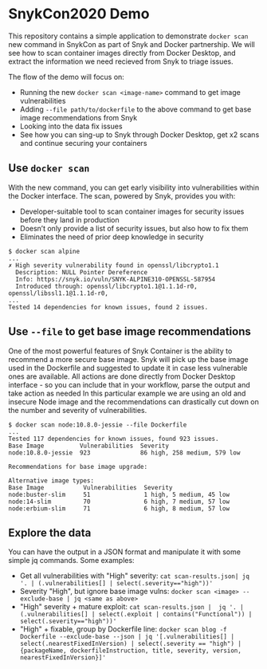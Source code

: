 # SnykCon2020 Demo
This repository contains a simple application to demonstrate `docker scan` new command in SnykCon as part of Snyk and Docker partnership.
We will see how to scan container images directly from Docker Desktop, and extract the information we need recieved from Snyk to triage issues.

The flow of the demo will focus on:
* Running the new `docker scan <image-name>` command to get image vulnerabilities
* Adding `--file path/to/dockerfile` to the above command to get base image recommendations from Snyk
* Looking into the data fix issues
* See how you can sing-up to Snyk through Docker Desktop, get x2 scans and continue securing your containers

## Use `docker scan`
With the new command, you can get early visibility into vulnerabilities within the Docker interface. 
The scan, powered by Snyk, provides you with:
* Developer-suitable tool to scan container images for security issues before they land in production
* Doesn’t only provide a list of security issues, but also how to fix them
* Eliminates the need of prior deep knowledge in security


```console
$ docker scan alpine
...
✗ High severity vulnerability found in openssl/libcrypto1.1
  Description: NULL Pointer Dereference
  Info: https://snyk.io/vuln/SNYK-ALPINE310-OPENSSL-587954
  Introduced through: openssl/libcrypto1.1@1.1.1d-r0, openssl/libssl1.1@1.1.1d-r0, 
...
Tested 14 dependencies for known issues, found 2 issues.
```

## Use `--file` to get base image recommendations

One of the most powerful features of Snyk Container is the ability to recommend a more secure base image.
Snyk will pick up the base image used in the Dockerfile and suggested to update it in case less vulnerable ones are available. All actions are done directly from Docker Desktop interface - so you can include that in your workflow, parse the output and take action as needed
In this particular example we are using an old and insecure Node image and the recommendations can drastically cut down
on the number and severity of vulnerabilities.

```console
$ docker scan node:10.8.0-jessie --file Dockerfile
...
Tested 117 dependencies for known issues, found 923 issues.
Base Image          Vulnerabilities  Severity
node:10.8.0-jessie  923              86 high, 258 medium, 579 low

Recommendations for base image upgrade:

Alternative image types:
Base Image           Vulnerabilities  Severity
node:buster-slim     51               1 high, 5 medium, 45 low
node:14-slim         70               6 high, 7 medium, 57 low
node:erbium-slim     71               6 high, 8 medium, 57 low

```


## Explore the data

You can have the output in a JSON format and manipulate it with some simple jq commands.
Some examples:
* Get all vulnerabilities with "High" severity:
```cat scan-results.json| jq '. | (.vulnerabilities[] | select(.severity=="high"))'```
* Severity "High", but ignore base image vulns:
```docker scan <image> --exclude-base | jq <same as above>```
* "High" severity + mature exploit:
```cat scan-results.json |  jq '. | (.vulnerabilities[] | select(.exploit | contains("Functional")) | select(.severity=="high"))'```
* "High" + fixable, group by Dockerfile line:
```docker scan blog -f Dockerfile --exclude-base --json | jq '[.vulnerabilities[] | select(.nearestFixedInVersion) | select(.severity == "high") |  {packageName, dockerfileInstruction, title, severity, version, nearestFixedInVersion}]'```